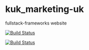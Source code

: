 # kuk_marketing-uk
fullstack-frameworks website 

[![Build Status](https://travis-ci.com/SOliv1/kuk_marketing-uk.svg?branch=master)
](https://travis-ci.com/SOliv1/kuk_marketing-uk)

[![Build Status](https://travis-ci.com/SOliv1/kuk_marketing-uk.svg?branch=master)](https://travis-ci.com/SOliv1/kuk_marketing-uk)
